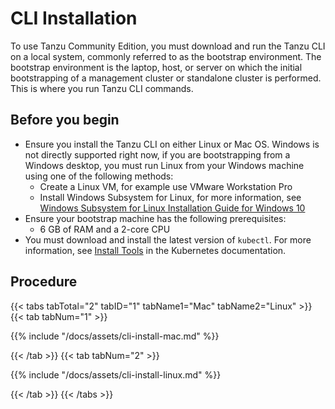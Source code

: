 # CLI Installation
To use Tanzu Community Edition, you must download and run the Tanzu CLI on a local system, commonly referred to as the bootstrap environment. The bootstrap environment is the laptop, host, or server on which the initial bootstrapping of a management cluster or standalone cluster is performed. This is where you run Tanzu  CLI commands.

## Before you begin

* Ensure you install the Tanzu CLI on either Linux or Mac OS.
Windows is not directly supported right now, if you are  bootstrapping from a Windows desktop, you must run Linux from your Windows machine using one of the following methods:
    * Create a Linux VM, for example use VMware Workstation Pro
    * Install Windows Subsystem for Linux, for more information, see [Windows Subsystem for Linux Installation Guide for Windows 10](https://docs.microsoft.com/en-us/windows/wsl/install-win10)
* Ensure your bootstrap machine has the following prerequisites:
    * 6 GB of RAM and a 2-core CPU
*  You must download and install the latest version of `kubectl`. For more information, see [Install Tools](https://kubernetes.io/docs/tasks/tools/) in the Kubernetes documentation.

## Procedure

{{< tabs tabTotal="2" tabID="1" tabName1="Mac" tabName2="Linux" >}}
{{< tab tabNum="1" >}}

{{% include "/docs/assets/cli-install-mac.md" %}}

{{< /tab >}}
{{< tab tabNum="2" >}}

{{% include "/docs/assets/cli-install-linux.md" %}}

{{< /tab >}}
{{< /tabs >}}